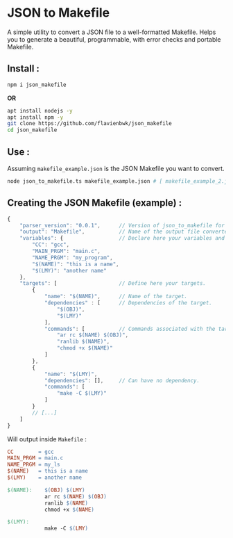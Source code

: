 # JSON to Makefile
A simple utility to convert a JSON file to a well-formatted Makefile.
Helps you to generate a beautiful, programmable, with error checks and portable Makefile.

## Install :

```bash
npm i json_makefile
```

**OR**

```bash
apt install nodejs -y
apt install npm -y	
git clone https://github.com/flavienbwk/json_makefile	
cd json_makefile
```

## Use :

Assuming `makefile_example.json` is the JSON Makefile you want to convert.
```bash
node json_to_makefile.ts makefile_example.json # [ makefile_example_2.json [ makefile_example_3.json [...]]]
```


## Creating the JSON Makefile (example) :

```javascript
{
    "parser_version": "0.0.1",      // Version of json_to_makefile for which the JSON has been designed.
    "output": "Makefile",           // Name of the output file converted.
    "variables": {                  // Declare here your variables and their values.
        "CC": "gcc",
        "MAIN_PRGM": "main.c",
        "NAME_PRGM": "my_program",
        "$(NAME)": "this is a name",
        "$(LMY)": "another name"
    },
    "targets": [                    // Define here your targets.
        {
            "name": "$(NAME)",      // Name of the target.
            "dependencies" : [      // Dependencies of the target.
                "$(OBJ)",
                "$(LMY)"
            ],
            "commands": [           // Commands associated with the target.
                "ar rc $(NAME) $(OBJ)",
                "ranlib $(NAME)",
                "chmod +x $(NAME)"
            ]
        },
        {
            "name": "$(LMY)",
            "dependencies": [],     // Can have no dependency.
            "commands": [
                "make -C $(LMY)"
            ]
        }
        // [...]
    ]
}
```

Will output inside `Makefile` :

```Makefile
CC        = gcc
MAIN_PRGM = main.c
NAME_PRGM = my_ls
$(NAME)   = this is a name
$(LMY)    = another name

$(NAME):    $(OBJ) $(LMY)
            ar rc $(NAME) $(OBJ)
            ranlib $(NAME)
            chmod +x $(NAME)

$(LMY):     
            make -C $(LMY)

```
